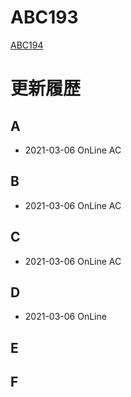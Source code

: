 # ABC193
[ABC194](https://atcoder.jp/contests/abc194)

# 更新履歴

## A
 - 2021-03-06 OnLine AC  

## B
 - 2021-03-06 OnLine AC
 
## C
 - 2021-03-06 OnLine AC

## D
 - 2021-03-06 OnLine 

## E

 
## F
 
